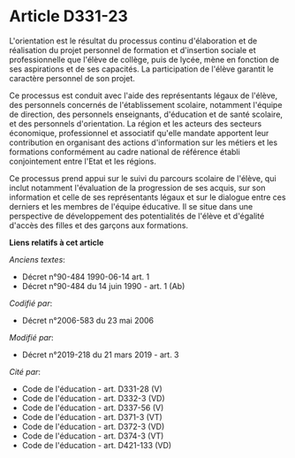 # Article D331-23

L'orientation est le résultat du processus continu d'élaboration et de réalisation du projet personnel de formation et
d'insertion sociale et professionnelle que l'élève de collège, puis de lycée, mène en fonction de ses aspirations et de ses
capacités. La participation de l'élève garantit le caractère personnel de son projet.

Ce processus est conduit avec l'aide des représentants légaux de l'élève, des personnels concernés de l'établissement
scolaire, notamment l'équipe de direction, des personnels enseignants, d'éducation et de santé scolaire, et des personnels
d'orientation. La région et les acteurs des secteurs économique, professionnel et associatif qu'elle mandate apportent leur
contribution en organisant des actions d'information sur les métiers et les formations conformément au cadre national de
référence établi conjointement entre l'Etat et les régions.

Ce processus prend appui sur le suivi du parcours scolaire de l'élève, qui inclut notamment l'évaluation de la progression de
ses acquis, sur son information et celle de ses représentants légaux et sur le dialogue entre ces derniers et les membres de
l'équipe éducative. Il se situe dans une perspective de développement des potentialités de l'élève et d'égalité d'accès des
filles et des garçons aux formations.

**Liens relatifs à cet article**

_Anciens textes_:

  - Décret n°90-484 1990-06-14 art. 1
  - Décret n°90-484 du 14 juin 1990 - art. 1 (Ab)

_Codifié par_:

  - Décret n°2006-583 du 23 mai 2006

_Modifié par_:

  - Décret n°2019-218 du 21 mars 2019 - art. 3

_Cité par_:

  - Code de l'éducation - art. D331-28 (V)
  - Code de l'éducation - art. D332-3 (VD)
  - Code de l'éducation - art. D337-56 (V)
  - Code de l'éducation - art. D371-3 (VT)
  - Code de l'éducation - art. D372-3 (VD)
  - Code de l'éducation - art. D374-3 (VT)
  - Code de l'éducation - art. D421-133 (VD)
